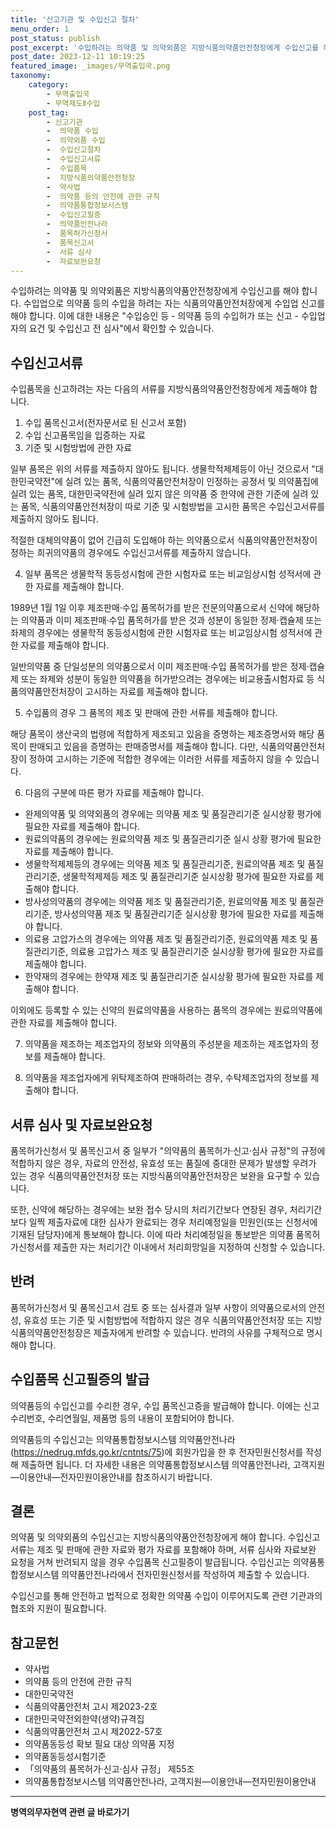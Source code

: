 ```yaml
---
title: '신고기관 및 수입신고 절차'
menu_order: 1
post_status: publish
post_excerpt: '수입하려는 의약품 및 의약외품은 지방식품의약품안전청장에게 수입신고를 해야 합니다. 수입업으로 의약품 등의 수입을 하려는 자는 식품의약품안전처장에게 수입업 신고를 해야 합니다. 이에 대한 내용은  수입승인 등   의약품 등의 수입허가 또는 신고   수입업자의 요건 및 수입신고 전 심사 에서 확인할 수 있습니다.'
post_date: 2023-12-11 10:19:25
featured_image: _images/무역출입국.png
taxonomy:
    category:
        - 무역출입국
        - 무역제도Ⅱ수입
    post_tag:
        - 신고기관
        -  의약품 수입
        -  의약외품 수입
        -  수입신고절차
        -  수입신고서류
        -  수입품목
        -  지방식품의약품안전청장
        -  약사법
        -  의약품 등의 안전에 관한 규칙
        -  의약품통합정보시스템
        -  수입신고필증
        -  의약품안전나라
        -  품목허가신청서
        -  품목신고서
        -  서류 심사
        -  자료보완요청
---
```



수입하려는 의약품 및 의약외품은 지방식품의약품안전청장에게 수입신고를 해야 합니다. 수입업으로 의약품 등의 수입을 하려는 자는 식품의약품안전처장에게 수입업 신고를 해야 합니다. 이에 대한 내용은 "수입승인 등 - 의약품 등의 수입허가 또는 신고 - 수입업자의 요건 및 수입신고 전 심사"에서 확인할 수 있습니다.

## 수입신고서류

수입품목을 신고하려는 자는 다음의 서류를 지방식품의약품안전청장에게 제출해야 합니다.

1. 수입 품목신고서(전자문서로 된 신고서 포함)
2. 수입 신고품목임을 입증하는 자료
3. 기준 및 시험방법에 관한 자료

일부 품목은 위의 서류를 제출하지 않아도 됩니다. 생물학적제제등이 아닌 것으로서 "대한민국약전"에 실려 있는 품목, 식품의약품안전처장이 인정하는 공정서 및 의약품집에 실려 있는 품목, 대한민국약전에 실려 있지 않은 의약품 중 한약에 관한 기준에 실려 있는 품목, 식품의약품안전처장이 따로 기준 및 시험방법을 고시한 품목은 수입신고서류를 제출하지 않아도 됩니다.

적절한 대체의약품이 없어 긴급히 도입해야 하는 의약품으로서 식품의약품안전처장이 정하는 희귀의약품의 경우에도 수입신고서류를 제출하지 않습니다.

4. 일부 품목은 생물학적 동등성시험에 관한 시험자료 또는 비교임상시험 성적서에 관한 자료를 제출해야 합니다.

1989년 1월 1일 이후 제조판매·수입 품목허가를 받은 전문의약품으로서 신약에 해당하는 의약품과 이미 제조판매·수입 품목허가를 받은 것과 성분이 동일한 정제·캡슐제 또는 좌제의 경우에는 생물학적 동등성시험에 관한 시험자료 또는 비교임상시험 성적서에 관한 자료를 제출해야 합니다.

일반의약품 중 단일성분의 의약품으로서 이미 제조판매·수입 품목허가를 받은 정제·캡슐제 또는 좌제와 성분이 동일한 의약품을 허가받으려는 경우에는 비교용출시험자료 등 식품의약품안전처장이 고시하는 자료를 제출해야 합니다.

5. 수입품의 경우 그 품목의 제조 및 판매에 관한 서류를 제출해야 합니다.

해당 품목이 생산국의 법령에 적합하게 제조되고 있음을 증명하는 제조증명서와 해당 품목이 판매되고 있음을 증명하는 판매증명서를 제출해야 합니다. 다만, 식품의약품안전처장이 정하여 고시하는 기준에 적합한 경우에는 이러한 서류를 제출하지 않을 수 있습니다.

6. 다음의 구분에 따른 평가 자료를 제출해야 합니다.

- 완제의약품 및 의약외품의 경우에는 의약품 제조 및 품질관리기준 실시상황 평가에 필요한 자료를 제출해야 합니다.
- 원료의약품의 경우에는 원료의약품 제조 및 품질관리기준 실시 상황 평가에 필요한 자료를 제출해야 합니다.
- 생물학적제제등의 경우에는 의약품 제조 및 품질관리기준, 원료의약품 제조 및 품질관리기준, 생물학적제제등 제조 및 품질관리기준 실시상황 평가에 필요한 자료를 제출해야 합니다.
- 방사성의약품의 경우에는 의약품 제조 및 품질관리기준, 원료의약품 제조 및 품질관리기준, 방사성의약품 제조 및 품질관리기준 실시상황 평가에 필요한 자료를 제출해야 합니다.
- 의료용 고압가스의 경우에는 의약품 제조 및 품질관리기준, 원료의약품 제조 및 품질관리기준, 의료용 고압가스 제조 및 품질관리기준 실시상황 평가에 필요한 자료를 제출해야 합니다.
- 한약재의 경우에는 한약재 제조 및 품질관리기준 실시상황 평가에 필요한 자료를 제출해야 합니다.

이외에도 등록할 수 있는 신약의 원료의약품을 사용하는 품목의 경우에는 원료의약품에 관한 자료를 제출해야 합니다.

7. 의약품을 제조하는 제조업자의 정보와 의약품의 주성분을 제조하는 제조업자의 정보를 제출해야 합니다.

8. 의약품을 제조업자에게 위탁제조하여 판매하려는 경우, 수탁제조업자의 정보를 제출해야 합니다.

## 서류 심사 및 자료보완요청

품목허가신청서 및 품목신고서 중 일부가 "의약품의 품목허가·신고·심사 규정"의 규정에 적합하지 않은 경우, 자료의 안전성, 유효성 또는 품질에 중대한 문제가 발생할 우려가 있는 경우 식품의약품안전처장 또는 지방식품의약품안전처장은 보완을 요구할 수 있습니다.

또한, 신약에 해당하는 경우에는 보완 접수 당시의 처리기간보다 연장된 경우, 처리기간보다 일찍 제출자료에 대한 심사가 완료되는 경우 처리예정일을 민원인(또는 신청서에 기재된 담당자)에게 통보해야 합니다. 이에 따라 처리예정일을 통보받은 의약품 품목허가신청서를 제출한 자는 처리기간 이내에서 처리희망일을 지정하여 신청할 수 있습니다.

## 반려

품목허가신청서 및 품목신고서 검토 중 또는 심사결과 일부 사항이 의약품으로서의 안전성, 유효성 또는 기준 및 시험방법에 적합하지 않은 경우 식품의약품안전처장 또는 지방식품의약품안전청장은 제출자에게 반려할 수 있습니다. 반려의 사유를 구체적으로 명시해야 합니다.

## 수입품목 신고필증의 발급

의약품등의 수입신고를 수리한 경우, 수입 품목신고증을 발급해야 합니다. 이에는 신고수리번호, 수리연월일, 제품명 등의 내용이 포함되어야 합니다.

의약품등의 수입신고는 의약품통합정보시스템 의약품안전나라(https://nedrug.mfds.go.kr/cntnts/75)에 회원가입을 한 후 전자민원신청서를 작성해 제출하면 됩니다. 더 자세한 내용은 의약품통합정보시스템 의약품안전나라, 고객지원—이용안내—전자민원이용안내를 참조하시기 바랍니다.

## 결론

의약품 및 의약외품의 수입신고는 지방식품의약품안전청장에게 해야 합니다. 수입신고서류는 제조 및 판매에 관한 자료와 평가 자료를 포함해야 하며, 서류 심사와 자료보완 요청을 거쳐 반려되지 않을 경우 수입품목 신고필증이 발급됩니다. 수입신고는 의약품통합정보시스템 의약품안전나라에서 전자민원신청서를 작성하여 제출할 수 있습니다.

수입신고를 통해 안전하고 법적으로 정확한 의약품 수입이 이루어지도록 관련 기관과의 협조와 지원이 필요합니다.

## 참고문헌

- 약사법
- 의약품 등의 안전에 관한 규칙
- 대한민국약전
- 식품의약품안전처 고시 제2023-2호
- 대한민국약전외한약(생약)규격집
- 식품의약품안전처 고시 제2022-57호
- 의약품동등성 확보 필요 대상 의약품 지정
- 의약품동등성시험기준
- 「의약품의 품목허가·신고·심사 규정」 제55조
- 의약품통합정보시스템 의약품안전나라, 고객지원—이용안내—전자민원이용안내
<!-- wp:separator -->
<hr class="wp-block-separator has-alpha-channel-opacity"/>
<!-- /wp:separator -->

<!-- wp:group {"backgroundColor":"base","layout":{"type":"constrained"}} -->
<div class="wp-block-group has-base-background-color has-background"><!-- wp:paragraph {"align":"center","fontSize":"medium"} -->
<p class="has-text-align-center has-large-font-size"><strong>병역의무자현역 관련 글 바로가기</strong></p>
<!-- /wp:paragraph -->


<!-- wp:latest-posts
{"categories":[{"id":9912,"count":19,"description":"","link":"https://uknowlaw.com/category/%eb%b3%91%ec%97%ad%ec%9d%98%eb%ac%b4%ec%9e%90%ed%98%84%ec%97%ad/","name":"병역의무자현역","slug":"병역의무자현역","taxonomy":"category","parent":0,"meta":[],"_links":{"self":[{"href":"https://uknowlaw.com/wp-json/wp/v2/categories/9912"}],"collection":[{"href":"https://uknowlaw.com/wp-json/wp/v2/categories"}],"about":[{"href":"https://uknowlaw.com/wp-json/wp/v2/taxonomies/category"}],"wp:post_type":[{"href":"https://uknowlaw.com/wp-json/wp/v2/posts?categories=9912"}],"curies":[{"name":"wp","href":"https://api.w.org/{rel}","templated":true}]}}],"postsToShow":100,"excerptLength":28,"postLayout":"grid","columns":2,"featuredImageAlign":"left","featuredImageSizeSlug":"large","fontSize":"small"} /--></div>
<!-- /wp:group -->